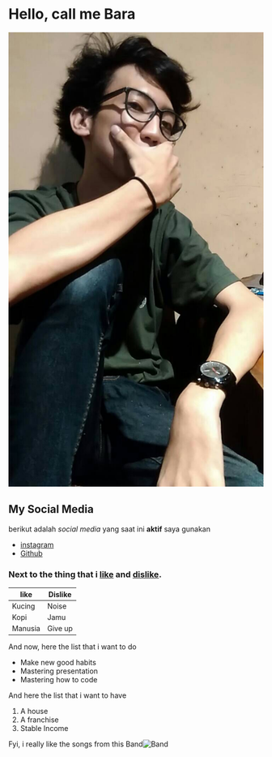 # Hello, call me Bara
![Bara](./projectmd/Bara.jpg)

## My Social Media
berikut adalah _social media_ yang saat ini **aktif** saya gunakan</br>

- [instagram](https://www.instagram.com/_abdibara/)<br/>
- [Github](https://github.com/IamBara/)

### Next to the thing that i <u>like</u> and <u>dislike</u>. 
like | Dislike
--- | ---
Kucing | Noise
Kopi | Jamu
Manusia | Give up 

<p> And now, here the list that i want to do </p>

- Make new good habits </br>
- Mastering presentation </br>
- Mastering how to code

<p>And here the list that i want to have</p>

1. A house </br>
2. A franchise </br>
3. Stable Income

Fyi, i really like the songs from this Band![Band](https://upload.wikimedia.org/wikipedia/en/3/33/Red_Hot_Chili_Peppers_logo.png)
